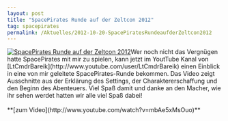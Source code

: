 ```yaml
---
layout: post
title: "SpacePirates Runde auf der Zeltcon 2012"
tag: spacepirates
permalink: /Aktuelles/2012-10-20-SpacePiratesRundeaufderZeltcon2012
---
```


<p><a href="http://www.youtube.com/watch?v=mbAe5xMsOuo"><img alt="SpacePirates Runde auf der Zeltcon 2012" class="floatleft" src="{{ site.baseurl }}/assets/pics/jcgames/gallery/diverse/tn2/youtubespzeltcon2012.jpg" /></a>Wer noch nicht das Vergnügen hatte SpacePirates mit mir zu spielen, kann jetzt im YoutTube Kanal von [LtCmdrBareik](http://www.youtube.com/user/LtCmdrBareik) einen Einblick in eine von mir geleitete SpacePirates-Runde bekommen. Das Video zeigt Ausschnitte aus der Erklärung des Settings, der Charaktererschaffung und den Beginn des Abenteuers. Viel Spaß damit und danke an den Macher, wie ihr sehen werdet hatten wir alle viel Spaß dabei!<br/>
<br/>
**[zum Video](http://www.youtube.com/watch?v=mbAe5xMsOuo)**</p>

